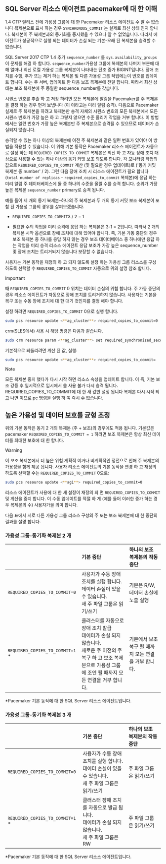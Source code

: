 ## <a name="pacemakerNotify"></a>SQL Server 리소스 에이전트 pacemaker에 대 한 이해

1.4 CTP 릴리스 전에 가용성 그룹에 대 한 Pacemaker 리소스 에이전트 수 알 수 없습니다 복제본으로 표시 하는 경우 `SYNCHRONOUS_COMMIT` 는 실제로 최신 상태 인지 합니다. 복제본이 주 복제본과의 동기화를 중지했을 수 있으나 알 수 없었습니다. 따라서 에이전트가 성공적으로 실행 되는 데이터가 손실 되는 기본-오래 된 복제본을 승격할 수 없습니다. 

SQL Server 2017 CTP 1.4 추가 `sequence_number` 를 `sys.availability_groups` 이 문제를 해결 하 합니다. `sequence_number`가용성 그룹에 복제본의 나머지 부분에 대해 얼마나 최신 로컬 가용성 그룹 복제본이 나타내는 단조 증가 BIGINT입니다. 장애 조치를 수행, 추가 또는 제거 하는 복제본 및 다른 가용성 그룹 작업에는이 번호를 업데이트 합니다. 수는 주 서버, 업데이트 한 다음 보조 복제본에 전달 합니다. 따라서 최신 상태는 보조 복제본에 주 동일한 sequence_number를 갖습니다. 

시퀀스 번호를 추출 하 고 저장 하려면 모든 복제본에 알림을 Pacemaker를 주 복제본을 결정 하는 경우 먼저 보냅니다 (이 이라고는 미리 알림 승격). 다음으로 Pacemaker 실제로 주 복제본을 하려고 복제본만 승격 자체의 시퀀스 번호의 모든 복제본에서 모든 시퀀스 번호가 가장 높은 하 고 그렇지 않으면 수준 올리기 작업을 거부 합니다. 이 방법에서는 일련 번호가 가장 높은 복제본만 주 복제본으로 승격될 수 있으므로 데이터가 손실되지 않습니다. 

승격할 수 있는 하나 이상의 복제본에 이전 주 복제본과 같은 일련 번호가 있어야 이 방법을 적용할 수 있습니다. 이 위해 기본 동작은 Pacemaker 리소스 에이전트가 자동으로 설정 하는 데 `REQUIRED_COPIES_TO_COMMIT` 복제본은 최신 하 고 자동 장애 조치 대상으로 사용할 수 있는 하나 이상의 동기 커밋 보조 되도록 합니다. 각 모니터링 작업의 값으로 `REQUIRED_COPIES_TO_COMMIT` 계산 (및 필요한 경우 업데이트)로 ('동기 커밋 복제본 중 number' / 2). 그런 다음 장애 조치 시 리소스 에이전트가 필요 합니다 (`total number of replicas`  -  `required_copies_to_commit` 복제본)에 응답 하는 미리 알림 주 데이터베이스에 둘 중 하나의 수준을 올릴 수를 승격 합니다. 순위가 가장 높은 복제본 `sequence_number` primary로 승격 됩니다. 

예를 들어 세 개의 동기 복제본-하나의 주 복제본과 두 개의 동기 커밋 보조 복제본이 포함 된 가용성 그룹의 경우를 살펴보겠습니다.

- `REQUIRED_COPIES_TO_COMMIT`3 / 2 = 1

- 필요한 수의 작업을 미리 승격에 응답 하는 복제본은 3-1 = 2입니다. 따라서 2 개의 복제본 시작 옵션으로 장애 조치에 대해 있어야 합니다. 즉, 기본 가동 중단의 경우 보조 복제본 중 하나를 응답 하지 않는 경우 보조 데이터베이스 중 하나에만 응답 하는 작업을 미리 승격 리소스 에이전트 응답 보조가 가장 높은 sequence_number 및 장애 조치는 트리거되지 않습니다 보장할 수 없습니다.

사용자는 기본 동작을 재정의 하 고 되지 않도록 설정 하는 가용성 그룹 리소스를 구성 하도록 선택할 수 `REQUIRED_COPIES_TO_COMMIT` 자동으로 위의 설명 참조 합니다.

>[!IMPORTANT]
>때 `REQUIRED_COPIES_TO_COMMIT` 0 위치는 데이터 손실의 위험 합니다. 주 가동 중단의 경우 리소스 에이전트가 자동으로 장애 조치를 트리거하지 않습니다. 사용자는 기본을 복구 또는 수동 장애 조치에 대 한 대기 것인지를 결정 해야 합니다.

설정 하려면 `REQUIRED_COPIES_TO_COMMIT` 0으로 실행 합니다.

```bash
sudo pcs resource update <**ag_cluster**> required_copies_to_commit=0
```

crm(SLES에서) 사용 시 해당 명령은 다음과 같습니다.

```bash
sudo crm resource param <**ag_cluster**> set required_synchronized_secondaries_to_commit 0
```

기본적으로 되돌리려면 계산 된 값, 실행:

```bash
sudo pcs resource update <**ag_cluster**> required_copies_to_commit=
```

>[!NOTE]
>모든 복제본 중지 했다가 다시 시작 하면 리소스 속성을 업데이트 합니다. 이 즉, 기본 보조 강등 후 일시적으로 임시에서 쓸 사용 불가 다시 승격 됩니다. REQUIRED_COPIES_TO_COMMIT에 대 한 새 값만 설정 됩니다 복제본 다시 시작 되 고 나면 이므로 pc 명령을 실행 하 여 즉시 수 없습니다.

## <a name="balancing-high-availability-and-data-protection"></a>높은 가용성 및 데이터 보호를 균형 조정 

위의 기본 동작은 동기 2 개의 복제본 (주 + 보조)의 경우에도 적용 됩니다. 기본값은 pacemaker `REQUIRED_COPIES_TO_COMMIT = 1` 하려면 보조 복제본은 항상 최신 데이터를 최대한 보호에 대 한 합니다.  

>[!WARNING]
>이 보조 복제본에서 더 높은 위험 계획적 이거나 비계획적인 정전으로 인해 주 복제본의 가용성을 함께 제공 됩니다. 사용자 리소스 에이전트의 기본 동작을 변경 하 고 재정의 하도록 선택할 수는 `REQUIRED_COPIES_TO_COMMIT` 0으로:

```bash
sudo pcs resource update <**ag1**> required_copies_to_commit=0
```

리소스 에이전트가 사용에 대 한 새 설정이 재정의 되 면 `REQUIRED_COPIES_TO_COMMIT` 및 계산을 중지 합니다. 이 수동 업데이트를 적절 하 게 (예를 들어 이러한 증가 하는 경우 복제본의 수) 사용자가을 의미 합니다.

다음 표에서 서로 다른 가용성 그룹 리소스 구성의 주 또는 보조 복제본에 대 한 중단의 결과를 설명 합니다.

### <a name="availability-group---2-sync-replicas"></a>가용성 그룹-동기화 복제본 2 개

| |기본 중단 |하나의 보조 복제본의 작동 중단
|:---|:--- |:--- |
|`REQUIRED_COPIES_TO_COMMIT=0`|사용자가 수동 장애 조치를 실행 합니다. <br>데이터 손실이 있을 수 있습니다.<br> 새 주 파일 그룹은 읽기/쓰기 |기본은 R/W, 데이터 손실에 노출 실행
|`REQUIRED_COPIES_TO_COMMIT=1` * |클러스터를 자동으로 장애 조치 발급 <br>데이터가 손실 되지 않습니다. <br> 새로운 주 이전의 주 복구 하 고 보조 복제본으로 가용성 그룹에 조인 될 때까지 모든 연결을 거부 합니다. |기본에서 보조 복구 될 때까지 모든 연결을 거부 합니다.

\*Pacemaker 기본 동작에 대 한 SQL Server 리소스 에이전트입니다.

### <a name="availability-group---3-sync-replicas"></a>가용성 그룹-동기화 복제본 3 개

| |기본 중단 |하나의 보조 복제본의 작동 중단
|:---|:--- |:--- |
|`REQUIRED_COPIES_TO_COMMIT=0`|사용자가 수동 장애 조치를 실행 합니다. <br>데이터 손실이 있을 수 있습니다. <br>새 주 파일 그룹은 읽기/쓰기 |주 파일 그룹은 읽기/쓰기
|`REQUIRED_COPIES_TO_COMMIT=1` * |클러스터 장애 조치를 자동으로 발급 됩니다. <br>데이터가 손실 되지 않습니다. <br>새 주 파일 그룹은 RW |주 파일 그룹은 읽기/쓰기 

\*Pacemaker 기본 동작에 대 한 SQL Server 리소스 에이전트입니다.